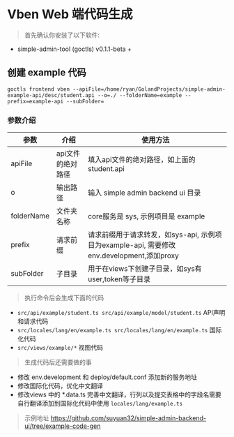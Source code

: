 # Vben Web 端代码生成

> 首先确认你安装了以下软件:
- simple-admin-tool (goctls) v0.1.1-beta +


## 创建 example 代码

```shell
goctls frontend vben --apiFile=/home/ryan/GolandProjects/simple-admin-example-api/desc/student.api --o=./ --folderName=example --prefix=example-api --subFolder=
```

### 参数介绍

| 参数         | 介绍         | 使用方法                                                               |
|------------|------------|--------------------------------------------------------------------|
| apiFile    | api文件的绝对路径 | 填入api文件的绝对路径，如上面的 student.api                                      |
| o          | 输出路径       | 输入 simple admin backend ui 目录                                      |
| folderName | 文件夹名称      | core服务是 sys, 示例项目是 example                                         |
| prefix     | 请求前缀       | 请求前缀用于请求转发，如sys-api, 示例项目为example-api, 需要修改env.development,添加proxy |
| subFolder  | 子目录        | 用于在views下创建子目录，如sys有user,token等子目录                                 |


> 执行命令后会生成下面的代码

- `src/api/example/student.ts src/api/example/model/student.ts`    API声明和请求代码
- `src/locales/lang/en/example.ts src/locales/lang/en/example.ts`  国际化代码
- `src/views/example/*` 视图代码

> 生成代码后还需要做的事

- 修改 env.development 和 deploy/default.conf 添加新的服务地址
- 修改国际化代码，优化中文翻译
- 修改views 中的 *.data.ts 完善中文翻译，行列以及提交表格中的字段名需要自行翻译添加到国际化代码中使用 `locales/lang/example.ts`

> 示例地址 https://github.com/suyuan32/simple-admin-backend-ui/tree/example-code-gen